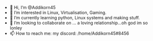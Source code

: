 - 👋 Hi, I’m @Addikorn45
- 👀 I’m interested in Linux, Virtualisation, Gaming.
- 🌱 I’m currently learning python, Linux systems and making stuff.
- 💞️ I’m looking to collaborate on ... a loving relationship...oh god im so lonley
- 📫 How to reach me: my discord: /home/Addikorn45#8456

<!---
Addikorn45/Addikorn45 is a ✨ special ✨ repository because its `README.md` (this file) appears on your GitHub profile.
You can click the Preview link to take a look at your changes.
--->
